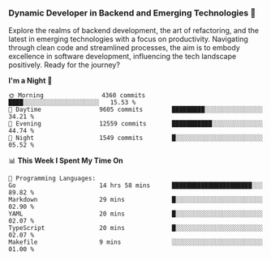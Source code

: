 ### Dynamic Developer in Backend and Emerging Technologies 🚀 

Explore the realms of backend development, the art of refactoring, and the latest in emerging technologies with a focus on productivity. Navigating through clean code and streamlined processes, the aim is to embody excellence in software development, influencing the tech landscape positively. Ready for the journey?

<!--START_SECTION:waka-->
**I'm a Night 🦉** 

```text
🌞 Morning                4360 commits        ████░░░░░░░░░░░░░░░░░░░░░   15.53 % 
🌆 Daytime                9605 commits        █████████░░░░░░░░░░░░░░░░   34.21 % 
🌃 Evening                12559 commits       ███████████░░░░░░░░░░░░░░   44.74 % 
🌙 Night                  1549 commits        █░░░░░░░░░░░░░░░░░░░░░░░░   05.52 % 
```


📊 **This Week I Spent My Time On** 

```text
💬 Programming Languages: 
Go                       14 hrs 58 mins      ██████████████████████░░░   89.82 % 
Markdown                 29 mins             █░░░░░░░░░░░░░░░░░░░░░░░░   02.90 % 
YAML                     20 mins             █░░░░░░░░░░░░░░░░░░░░░░░░   02.07 % 
TypeScript               20 mins             █░░░░░░░░░░░░░░░░░░░░░░░░   02.07 % 
Makefile                 9 mins              ░░░░░░░░░░░░░░░░░░░░░░░░░   01.00 % 
```


<!--END_SECTION:waka-->
